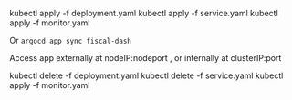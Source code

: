 kubectl apply -f deployment.yaml
kubectl apply -f service.yaml
kubectl apply -f monitor.yaml

Or `argocd app sync fiscal-dash`

Access app externally at nodeIP:nodeport , or internally at clusterIP:port

kubectl delete -f deployment.yaml
kubectl delete -f service.yaml
kubectl apply -f monitor.yaml